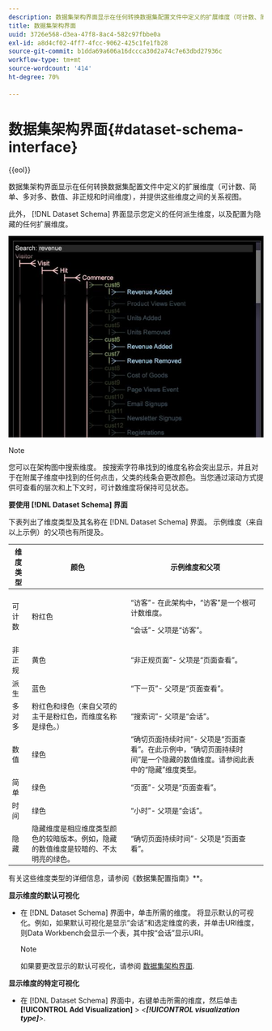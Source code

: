 ```yaml
---
description: 数据集架构界面显示在任何转换数据集配置文件中定义的扩展维度（可计数、简单、多对多、数值、非正规和时间维度），并提供这些维度之间的关系视图。
title: 数据集架构界面
uuid: 3726e568-d3ea-47f8-8ac4-582c97fbbe0a
exl-id: a8d4cf02-4ff7-4fcc-9062-425c1fe1fb28
source-git-commit: b1dda69a606a16dccca30d2a74c7e63dbd27936c
workflow-type: tm+mt
source-wordcount: '414'
ht-degree: 70%

---
```


# 数据集架构界面{#dataset-schema-interface}

{{eol}}

数据集架构界面显示在任何转换数据集配置文件中定义的扩展维度（可计数、简单、多对多、数值、非正规和时间维度），并提供这些维度之间的关系视图。

此外， [!DNL Dataset Schema] 界面显示您定义的任何派生维度，以及配置为隐藏的任何扩展维度。

![](assets/vis_DatasetSchema_Example2.png)

>[!NOTE]
>
>您可以在架构图中搜索维度。 按搜索字符串找到的维度名称会突出显示，并且对于在附属子维度中找到的任何点击，父类的线条会更改颜色。当您通过滚动方式提供可查看的层次和上下文时，可计数维度将保持可见状态。

**要使用 [!DNL Dataset Schema] 界面**

下表列出了维度类型及其名称在 [!DNL Dataset Schema] 界面。 示例维度（来自以上示例）的父项也有所提及。

<table id="table_CF888522626E49A4A10D87085CAB5CC1"> 
 <thead> 
  <tr> 
   <th colname="col1" class="entry"> 维度类型 </th> 
   <th colname="col2" class="entry"> 颜色 </th> 
   <th colname="col3" class="entry"> 示例维度和父项 </th> 
  </tr> 
 </thead>
 <tbody> 
  <tr> 
   <td colname="col1"> 可计数 </td> 
   <td colname="col2"> 粉红色 </td> 
   <td colname="col3"> <p>“访客”- 在此架构中，“访客”是一个根可计数维度。 </p> <p>“会话”- 父项是“访客”。 </p> </td> 
  </tr> 
  <tr> 
   <td colname="col1"> 非正规 </td> 
   <td colname="col2"> 黄色 </td> 
   <td colname="col3"> “非正规页面”- 父项是“页面查看”。 </td> 
  </tr> 
  <tr> 
   <td colname="col1"> 派生 </td> 
   <td colname="col2"> 蓝色 </td> 
   <td colname="col3"> “下一页”- 父项是“页面查看”。 </td> 
  </tr> 
  <tr> 
   <td colname="col1"> 多对多 </td> 
   <td colname="col2"> 粉红色和绿色（来自父项的主干是粉红色，而维度名称是绿色。） </td> 
   <td colname="col3"> “搜索词”- 父项是“会话”。 </td> 
  </tr> 
  <tr> 
   <td colname="col1"> 数值 </td> 
   <td colname="col2"> 绿色 </td> 
   <td colname="col3"> “确切页面持续时间”- 父项是“页面查看”。在此示例中，“确切页面持续时间”是一个隐藏的数值维度。请参阅此表中的“隐藏”维度类型。 </td> 
  </tr> 
  <tr> 
   <td colname="col1"> 简单 </td> 
   <td colname="col2"> 绿色 </td> 
   <td colname="col3"> “页面”- 父项是“页面查看”。 </td> 
  </tr> 
  <tr> 
   <td colname="col1"> 时间 </td> 
   <td colname="col2"> 绿色 </td> 
   <td colname="col3"> “小时”- 父项是“会话”。 </td> 
  </tr> 
  <tr> 
   <td colname="col1"> 隐藏 </td> 
   <td colname="col2"> 隐藏维度是相应维度类型颜色的较暗版本。例如，隐藏的数值维度是较暗的、不太明亮的绿色。 </td> 
   <td colname="col3"> “确切页面持续时间”- 父项是“页面查看”。 </td> 
  </tr> 
 </tbody> 
</table>

有关这些维度类型的详细信息，请参阅《数据集配置指南》**。

**显示维度的默认可视化**

* 在 [!DNL Dataset Schema] 界面中，单击所需的维度。 将显示默认的可视化。例如，如果默认可视化是显示“会话”和选定维度的表，并单击URI维度，则Data Workbench会显示一个表，其中按“会话”显示URI。

   >[!NOTE]
   >
   >如果要更改显示的默认可视化，请参阅 [数据集架构界面](../../../home/c-get-started/c-admin-intrf/c-dtst-sch-intrf.md#concept-e147b3a5b542453ca2b121e1c85bb175).

**显示维度的特定可视化**

* 在 [!DNL Dataset Schema] 界面中，右键单击所需的维度，然后单击 **[!UICONTROL Add Visualization]** > *&lt;**[!UICONTROL visualization type]**>*.
